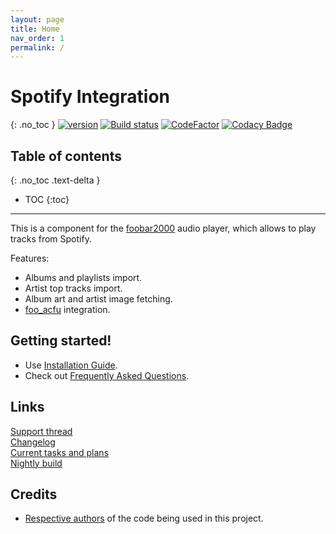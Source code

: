 ```yaml
---
layout: page
title: Home
nav_order: 1
permalink: /
---
```


# Spotify Integration
{: .no_toc }
[![version][version_badge]][changelog] [![Build status][appveyor_badge]](https://ci.appveyor.com/project/TheQwertiest/foo-spotify/branch/master) [![CodeFactor][codefactor_badge]](https://www.codefactor.io/repository/github/theqwertiest/foo_spotify/overview/master) [![Codacy Badge][codacy_badge]](https://www.codacy.com/gh/TheQwertiest/foo_spotify/dashboard?utm_source=github.com&amp;utm_medium=referral&amp;utm_content=TheQwertiest/foo_spotify&amp;utm_campaign=Badge_Grade) 

## Table of contents
{: .no_toc .text-delta }

* TOC
{:toc}

---

This is a component for the [foobar2000](https://www.foobar2000.org) audio player, which allows to play tracks from Spotify.

Features:
- Albums and playlists import.
- Artist top tracks import.
- Album art and artist image fetching.
- [foo_acfu](https://acfu.3dyd.com) integration.

## Getting started!

- Use [Installation Guide](installation.md).
- Check out [Frequently Asked Questions](faq.md).

## Links

[Support thread](https://hydrogenaud.io/index.php?topic=119972.new.html)  
[Changelog][changelog]  
[Current tasks and plans][todo]  
[Nightly build](https://ci.appveyor.com/api/projects/theqwertiest/foo-spotify/artifacts/_result%2FWin32_Release%2Ffoo_spotify.fb2k-component?branch=master&job=Configuration%3A%20Release)

## Credits

- [Respective authors][3rdparty_license] of the code being used in this project.

[changelog]: changelog.md
[3rdparty_license]: third_party_notices.md
[todo]: https://github.com/TheQwertiest/foo_spotify/projects/1
[version_badge]: https://img.shields.io/github/release/theqwertiest/foo_spotify.svg
[appveyor_badge]: https://ci.appveyor.com/api/projects/status/t5bhoxmfgavhq81m/branch/master?svg=true
[codacy_badge]: https://app.codacy.com/project/badge/Grade/c2d3b3a99ce640ad8c1512784e15910f
[codefactor_badge]: https://www.codefactor.io/repository/github/theqwertiest/foo_spotify/badge/master

